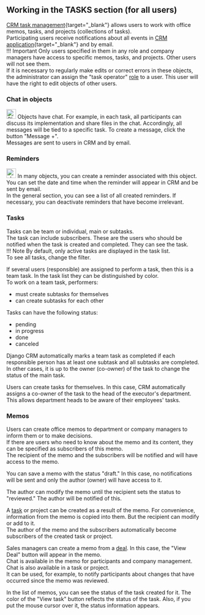 ## Working in the TASKS section (for all users)

[CRM task management](https://djangocrm.github.io/info/features/tasks-app-features/){target="_blank"} allows users to work with office memos, tasks, and projects (collections of tasks).  
Participating users receive notifications about all events in [CRM application](https://docs.djangoproject.com/en/dev/ref/contrib/admin/){target="_blank"} and by email.  
!!! Important
    Only users specified in them in any role and company managers have access to specific memos, tasks, and projects.
    Other users will not see them.  
If it is necessary to regularly make edits or correct errors in these objects, the administrator can assign the "task operator" [role](adding_crm_users.md#user-groups-roles) to a user. This user will have the right to edit objects of other users.

### Chat in objects

<span style="vertical-align: baseline"><img src="../icons/chat-left-text.svg" alt="Chat icon" width="25"></span> Objects have chat. For example, in each task, all participants can discuss its implementation and share files in the chat. Accordingly, all messages will be tied to a specific task. To create a message, click the button "Message +".  
Messages are sent to users in CRM and by email.

### Reminders

<span style="vertical-align: baseline"><img src="../icons/alarm.svg" alt="alarm icon" width="25"></span> In many objects, you can create a reminder associated with this object.  
You can set the date and time when the reminder will appear in CRM and be sent by email.  
In the general section, you can see a list of all created reminders. If necessary, you can deactivate reminders that have become irrelevant.

### Tasks

Tasks can be team or individual, main or subtasks.  
The task can include subscribers. These are the users who should be notified when the task is created and completed. They can see the task.  
!!! Note 
    By default, only active tasks are displayed in the task list.  
    To see all tasks, change the filter.

If several users (responsible) are assigned to perform a task, then this is a team task. In the task list they can be distinguished by color.  
To work on a team task, performers:

- must create subtasks for themselves
- can create subtasks for each other

Tasks can have the following status:

- pending
- in progress
- done
- canceled

Django CRM automatically marks a team task as completed if each responsible person has at least one subtask and all subtasks are completed.  
In other cases, it is up to the owner (co-owner) of the task to change the status of the main task.

Users can create tasks for themselves. In this case, CRM automatically assigns a co-owner of the task to the head of the executor's department. This allows department heads to be aware of their employees' tasks.

### Memos

Users can create office memos to department or company managers to inform them or to make decisions.  
If there are users who need to know about the memo and its content, they can be specified as subscribers of this memo.  
The recipient of the memo and the subscribers will be notified and will have access to the memo.

You can save a memo with the status "draft." In this case, no notifications will be sent and only the author (owner) will have access to it.

The author can modify the memo until the recipient sets the status to "reviewed." The author will be notified of this.

A [task](#tasks) or project can be created as a result of the memo. For convenience, information from the memo is copied into them. But the recipient can modify or add to it.  
The author of the memo and the subscribers automatically become subscribers of the created task or project.

Sales managers can create a memo from a [deal](guide_for_sales_manager.md#deal-object). In this case, the "View Deal" button will appear in the memo.  
Chat is available in the memo for participants and company management.
Chat is also available in a task or project.  
It can be used, for example, to notify participants about changes that have occurred since the memo was reviewed.

In the list of memos, you can see the status of the task created for it. The color of the "View task" button reflects the status of the task. Also, if you put the mouse cursor over it, the status information appears.
